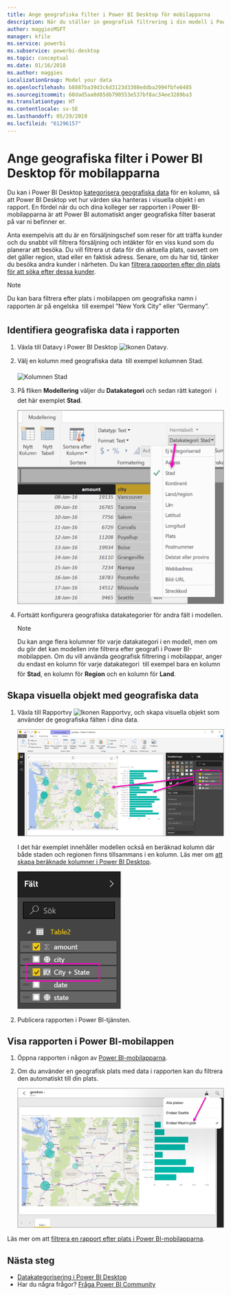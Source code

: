 ```yaml
---
title: Ange geografiska filter i Power BI Desktop för mobilapparna
description: När du ställer in geografisk filtrering i din modell i Power BI Desktop, kan du filtrera data för din plats automatiskt i Power BI-mobilapparna.
author: maggiesMSFT
manager: kfile
ms.service: powerbi
ms.subservice: powerbi-desktop
ms.topic: conceptual
ms.date: 01/16/2018
ms.author: maggies
LocalizationGroup: Model your data
ms.openlocfilehash: b8887ba39d3c6d3123d3308eddba2994fbfe6485
ms.sourcegitcommit: 60dad5aa0d85db790553e537bf8ac34ee3289ba3
ms.translationtype: HT
ms.contentlocale: sv-SE
ms.lasthandoff: 05/29/2019
ms.locfileid: "61296157"
---
```

# <a name="set-geographic-filters-in-power-bi-desktop-for-the-mobile-apps"></a>Ange geografiska filter i Power BI Desktop för mobilapparna
Du kan i Power BI Desktop [kategorisera geografiska data](desktop-data-categorization.md) för en kolumn, så att Power BI Desktop vet hur värden ska hanteras i visuella objekt i en rapport. En fördel när du och dina kolleger ser rapporten i Power BI-mobilapparna är att Power BI automatiskt anger geografiska filter baserat på var ni befinner er. 

Anta exempelvis att du är en försäljningschef som reser för att träffa kunder och du snabbt vill filtrera försäljning och intäkter för en viss kund som du planerar att besöka. Du vill filtrera ut data för din aktuella plats, oavsett om det gäller region, stad eller en faktisk adress. Senare, om du har tid, tänker du besöka andra kunder i närheten. Du kan [filtrera rapporten efter din plats för att söka efter dessa kunder](consumer/mobile/mobile-apps-geographic-filtering.md).

> [!NOTE]
> Du kan bara filtrera efter plats i mobilappen om geografiska namn i rapporten är på engelska &#150; till exempel ”New York City” eller ”Germany”.
> 
> 

## <a name="identify-geographic-data-in-your-report"></a>Identifiera geografiska data i rapporten
1. Växla till Datavy i Power BI Desktop ![Ikonen Datavy](media/desktop-mobile-geofiltering/pbi_desktop_data_icon.png).
2. Välj en kolumn med geografiska data &#151; till exempel kolumnen Stad.
   
    ![Kolumnen Stad](media/desktop-mobile-geofiltering/power-bi-desktop-geo-column.png)
3. På fliken **Modellering** väljer du **Datakategori** och sedan rätt kategori &#151; i det här exemplet **Stad**.
   
    ![Rutan Datakategori](media/desktop-mobile-geofiltering/power-bi-desktop-geo-category.png)
4. Fortsätt konfigurera geografiska datakategorier för andra fält i modellen. 
   
   > [!NOTE]
   > Du kan ange flera kolumner för varje datakategori i en modell, men om du gör det kan modellen inte filtrera efter geografi i Power BI-mobilappen. Om du vill använda geografisk filtrering i mobilappar, anger du endast en kolumn för varje datakategori &#151; till exempel bara en kolumn för **Stad**, en kolumn för **Region** och en kolumn för **Land**. 
   > 
   > 

## <a name="create-visuals-with-your-geographic-data"></a>Skapa visuella objekt med geografiska data
1. Växla till Rapportvy ![Ikonen Rapportvy](media/desktop-mobile-geofiltering/power-bi-desktop-report-icon.png), och skapa visuella objekt som använder de geografiska fälten i dina data. 
   
    ![Rapport med karta](media/desktop-mobile-geofiltering/power-bi-desktop-geo-report.png)
   
    I det här exemplet innehåller modellen också en beräknad kolumn där både staden och regionen finns tillsammans i en kolumn. Läs mer om [att skapa beräknade kolumner i Power BI Desktop](desktop-calculated-columns.md).
   
    ![Fältet Stad + Region](media/desktop-mobile-geofiltering/power-bi-desktop-city-state-column.png)
2. Publicera rapporten i Power BI-tjänsten.

## <a name="view-the-report-in-power-bi-mobile-app"></a>Visa rapporten i Power BI-mobilappen
1. Öppna rapporten i någon av [Power BI-mobilapparna](consumer/mobile/mobile-apps-for-mobile-devices.md).
2. Om du använder en geografisk plats med data i rapporten kan du filtrera den automatiskt till din plats.
   
    ![Geografiskt filter i mobilappen](media/desktop-mobile-geofiltering/power-bi-mobile-geo-map-set-filter.png)

Läs mer om att [filtrera en rapport efter plats i Power BI-mobilapparna](consumer/mobile/mobile-apps-geographic-filtering.md).

## <a name="next-steps"></a>Nästa steg
* [Datakategorisering i Power BI Desktop](desktop-data-categorization.md)  
* Har du några frågor? [Fråga Power BI Community](http://community.powerbi.com/)

